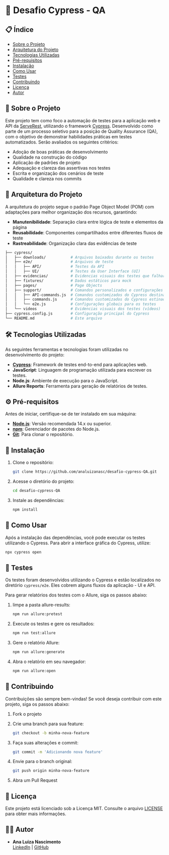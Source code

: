 # 🧪 Desafio Cypress - QA

## 📋 Índice

- [Sobre o Projeto](#sobre-o-projeto)
- [Arquitetura do Projeto](#-arquitetura-do-projeto)
- [Tecnologias Utilizadas](#tecnologias-utilizadas)
- [Pré-requisitos](#pré-requisitos)
- [Instalação](#instalação)
- [Como Usar](#como-usar)
- [Testes](#testes)
- [Contribuindo](#contribuindo)
- [Licença](#licença)
- [Autor](#autor)

## 📖 Sobre o Projeto

Este projeto tem como foco a automação de testes para a aplicação web e API da [ServeRest](https://serverest.dev/), utilizando o framework [Cypress](https://www.cypress.io/). Desenvolvido como parte de um processo seletivo para a posição de Quality Assurance (QA), com o objetivo de demonstrar habilidades práticas em testes automatizados. Serão avaliados os seguintes critérios:

- Adoção de boas práticas de desenvolvimento
- Qualidade na construção do código
- Aplicação de padrões de projeto
- Adequação e clareza das assertivas nos testes
- Escrita e organização dos cenários de teste
- Qualidade e clareza nos commits

## 🧱 Arquitetura do Projeto

A arquitetura do projeto segue o padrão Page Object Model (POM) com adaptações para melhor organização dos recursos, garantindo:
- **Manutenibilidade**: Separação clara entre lógica de teste e elementos da página
- **Reusabilidade**: Componentes compartilhados entre diferentes fluxos de teste
- **Rastreabilidade**: Organização clara das evidências de teste

```bash
├── cypress/
│   ├── downloads/           # Arquivos baixados durante os testes
│   ├── e2e/                 # Arquivos de teste
│   │   ├── API/             # Testes da API
│   │   ├── UI/              # Testes da User Interface (UI)
│   ├── evidencias/          # Evidencias visuais dos testes que falharam (imagens)
│   ├── fixtures/            # Dados estáticos para mock
│   ├── pages/               # Page Objects
│   ├── support/             # Comandos personalizados e configurações
│   │   ├── API-commands.js  # Comandos customizados do Cypress destinados aos testes da API
│   │   ├── commands.js      # Comandos customizados do Cypress estinados aos testes da UI
│   │   └── e2e.js           # Configurações globais para os testes
│   └── videos               # Evidencias visuais dos testes (vídeos)
├── cypress.config.js        # Configuração principal do Cypress
└── README.md                # Este arquivo
```

## 🛠️ Tecnologias Utilizadas

As seguintes ferramentas e tecnologias foram utilizadas no desenvolvimento do projeto:

- **[Cypress](https://www.cypress.io/)**: Framework de testes end-to-end para aplicações web.
- **JavaScript**: Linguagem de programação utilizada para escrever os testes.
- **Node.js**: Ambiente de execução para o JavaScript.
- **Allure Reports**: Ferramenta para geração de relatórios de testes.

## ⚙️ Pré-requisitos

Antes de iniciar, certifique-se de ter instalado em sua máquina:

- **[Node.js](https://nodejs.org/en/)**: Versão recomendada 14.x ou superior.
- **[npm](https://www.npmjs.com/)**: Gerenciador de pacotes do Node.js.
- **[Git](https://git-scm.com/)**: Para clonar o repositório.

## 🧰 Instalação

1. Clone o repositório:

   ```bash
   git clone https://github.com/analuizanasc/desafio-cypress-QA.git
   ```

2. Acesse o diretório do projeto:

    ```bash
    cd desafio-cypress-QA
    ```

3. Instale as dependências:

    ```bash
    npm install
    ```

## 🚀 Como Usar

Após a instalação das dependências, você pode executar os testes utilizando o Cypress. Para abrir a interface gráfica do Cypress, utilize:

```bash
npx cypress open
```

## 🧪 Testes

Os testes foram desenvolvidos utilizando o Cypress e estão localizados no diretório `cypress/e2e`. Eles cobrem alguns fluxos da aplicação - UI e API.

Para gerar relatórios dos testes com o Allure, siga os passos abaixo:

1. limpe a pasta allure-results:

    ```bash
    npm run allure:pretest
    ```

2. Execute os testes e gere os resultados:

    ```bash
    npm run test:allure
    ```

3. Gere o relatório Allure:

    ```bash
    npm run allure:generate
    ```
4. Abra o relatório em seu navegador:

    ```bash
    npm run allure:open
    ```

## 🤝 Contribuindo

Contribuições são sempre bem-vindas! Se você deseja contribuir com este projeto, siga os passos abaixo:

1. Fork o projeto

2. Crie uma branch para sua feature:

    ```bash
    git checkout -b minha-nova-feature
    ```
3. Faça suas alterações e commit:

    ```bash
    git commit -m 'Adicionando nova feature'
    ```

4. Envie para o branch original:

    ```bash
    git push origin minha-nova-feature
    ```
5. Abra um Pull Request

## 📄 Licença

Este projeto está licenciado sob a Licença MIT. Consulte o arquivo [LICENSE](LICENSE) para obter mais informações.

## 👩‍💻 Autor

- **Ana Luiza Nascimento**  
  [LinkedIn](https://www.linkedin.com/in/analuizanasc/) | [GitHub](https://github.com/analuizanasc)

